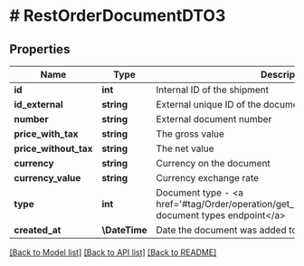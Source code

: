 # # RestOrderDocumentDTO3

## Properties

Name | Type | Description | Notes
------------ | ------------- | ------------- | -------------
**id** | **int** | Internal ID of the shipment | [optional]
**id_external** | **string** | External unique ID of the document - used for the update |
**number** | **string** | External document number | [optional]
**price_with_tax** | **string** | The gross value | [optional]
**price_without_tax** | **string** | The net value | [optional]
**currency** | **string** | Currency on the document | [optional]
**currency_value** | **string** | Currency exchange rate | [optional]
**type** | **int** | Document type - &lt;a href&#x3D;&#39;#tag/Order/operation/get_rest_documents_map&#39;&gt;order document types endpoint&lt;/a&gt; |
**created_at** | **\DateTime** | Date the document was added to Apilo | [optional]

[[Back to Model list]](../../README.md#models) [[Back to API list]](../../README.md#endpoints) [[Back to README]](../../README.md)
